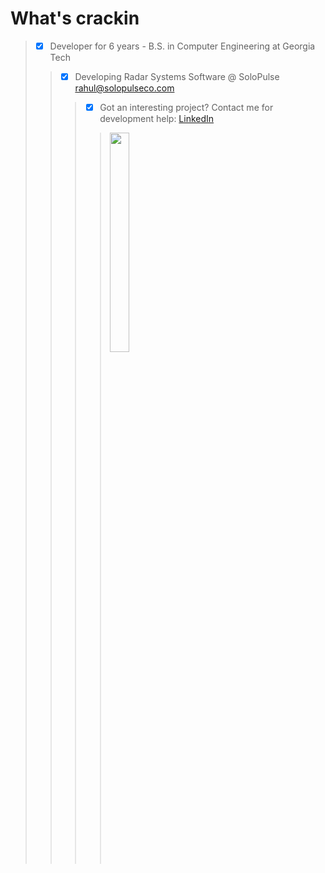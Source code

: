 # What's crackin
> - [x] Developer for 6 years - B.S. in Computer Engineering at Georgia Tech <br>
>> - [x] Developing Radar Systems Software @ SoloPulse rahul@solopulseco.com <br>
>>> - [x] Got an interesting project? Contact me for development help: <a href = https://www.linkedin.com/in/rahul-das-a220635b/> LinkedIn </a>
>>>> <img src="https://media.giphy.com/media/fwbZnTftCXVocKzfxR/source.gif" width=30% height=30%>
